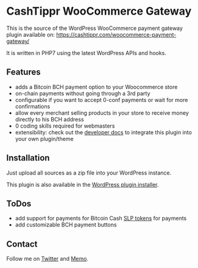 # CashTippr WooCommerce Gateway
This is the source of the WordPress WooCommerce payment gateway plugin available on: https://cashtippr.com/woocommerce-payment-gateway/

It is written in PHP7 using the latest WordPress APIs and hooks.

## Features
* adds a Bitcoin BCH payment option to your Woocommerce store
* on-chain payments without going through a 3rd party
* configurable if you want to accept 0-conf payments or wait for more confirmations
* allow every merchant selling products in your store to receive money directly to his BCH address
* 0 coding skills required for webmasters
* extensibility: check out the [developer docs](https://cashtippr.com/developer-docs/) to integrate this plugin into your own plugin/theme


## Installation
Just upload all sources as a zip file into your WordPress instance.

This plugin is also available in the [WordPress plugin installer](https://wordpress.org/plugins/cashtippr-woocommerce-addon/).


## ToDos
* add support for payments for Bitcoin Cash [SLP tokens](https://simpleledger.cash/) for payments
* add customizable BCH payment buttons


## Contact
Follow me on [Twitter](https://twitter.com/ekliptor) and [Memo](https://memo.cash/profile/1JFKA1CabVyX98qPRAUQBL9NhoTnXZr5Zm).
